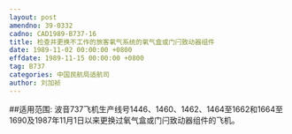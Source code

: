 ```yaml
---
layout: post
amendno: 39-0332
cadno: CAD1989-B737-16
title: 检查并更换不工作的旅客氧气系统的氧气盒或门闩致动器组件
date: 1989-11-02 00:00:00 +0800
effdate: 1989-11-15 00:00:00 +0800
tag: B737
categories: 中国民航局适航司
author: 刘加祯
---
```


##适用范围:
波音737飞机生产线号1446、1460、1462、1464至1662和1664至1690及1987年11月1日以来更换过氧气盒或门闩致动器组件的飞机。

